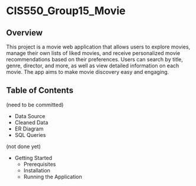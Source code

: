 # CIS550_Group15_Movie

## Overview
This project is a movie web application that allows users to explore movies, manage their own lists of liked movies, and receive personalized movie recommendations based on their preferences. Users can search by title, genre, director, and more, as well as view detailed information on each movie. The app aims to make movie discovery easy and engaging.

## Table of Contents

(need to be committed)
- Data Source
- Cleaned Data
- ER Diagram
- SQL Queries

(not done yet)
- Getting Started
  - Prerequisites
  - Installation
  - Running the Application
